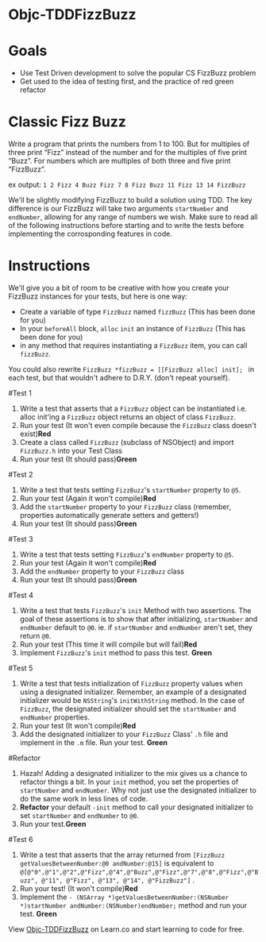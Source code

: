 

# Objc-TDDFizzBuzz

# Goals 

* Use Test Driven development to solve the popular CS FizzBuzz problem  
* Get used to the idea of testing first, and the practice of red green refactor

# Classic Fizz Buzz
Write a program that prints the numbers from 1 to 100. But for multiples of three print “Fizz” instead of the number and for the multiples of five print “Buzz”. For numbers which are multiples of both three and five print “FizzBuzz”.

ex output: 
` 1 2 Fizz 4 Buzz Fizz 7 8 Fizz Buzz 11 Fizz 13 14 FizzBuzz `
 
We'll be slightly modifying FizzBuzz to build a solution using TDD.  The key difference is our FizzBuzz will take two arguments `startNumber` and `endNumber`, allowing for any range of numbers we wish.  Make sure to read all of the following instructions before starting and to write the tests before implementing the corrosponding features in code. 

Instructions
=====================

We'll give you a bit of room to be creative with how you create your FizzBuzz instances for your tests, but here is one way: 

   - Create a variable of type `FizzBuzz` named `fizzBuzz` (This has been done for you)
   - In your `beforeAll` block, `alloc` `init` an instance of `FizzBuzz` (This has been done for you)
   - in any method that requires instantiating a `FizzBuzz` item, you can call `fizzBuzz`.  

You could also rewrite `FizzBuzz *fizzBuzz = [[FizzBuzz alloc] init]; ` in each test, but that wouldn't adhere to D.R.Y. (don't repeat yourself).  

#Test 1
1. Write a test that asserts that a `FizzBuzz` object can be instantiated i.e. alloc init'ing a `FizzBuzz` object returns an object of class `FizzBuzz`.
2. Run your test (It won't even compile because the `FizzBuzz` class doesn't exist)**Red**
3. Create a class called `FizzBuzz` (subclass of NSObject) and import `FizzBuzz.h` into your Test Class 
4. Run your test (It should pass)**Green**

#Test 2
1. Write a test that tests setting `FizzBuzz`'s `startNumber` property to `@5`.  
2. Run your test (Again it won't compile)**Red**
3. Add the `startNumber` property to your `FizzBuzz` class (remember, properties automatically generate setters and getters!) 
4. Run your test (It should pass)**Green**

#Test 3
1. Write a test that tests setting `FizzBuzz`'s `endNumber` property to `@5`.
2. Run your test (Again it won't compile)**Red**
3. Add the `endNumber` property to your `FizzBuzz` class
4. Run your test (It should pass)**Green**

#Test 4
1. Write a test that tests `FizzBuzz`'s `init` Method with two assertions.  The goal of these assertions is to show that after initializing, `startNumber` and `endNumber` default to `@0`. ie. if `startNumber` and `endNumber` aren't set, they return `@0`.    
2. Run your test (This time it will compile but will fail)**Red**
3. Implement `FizzBuzz`'s `init` method to pass this test. **Green**
 
#Test 5
1. Write a test that tests initialization of `FizzBuzz` property values when using a designated initializer.  Remember, an example of a designated initializer would be `NSString`'s `initWithString` method. In the case of `FizzBuzz`, the designated initializer should set the `startNumber` and `endNumber` properties. 
2. Run your test (It won't compile)**Red**
3. Add the designated initializer to your `FizzBuzz` Class' `.h` file and implement in the `.m` file. Run your test. **Green**

#Refactor
1. Hazah! Adding a designated initializer to the mix gives us a chance to refactor things a bit.  In your `init` method, you set the properties of `startNumber` and `endNumber`.  Why not just use the designated initializer to do the same work in less lines of code. 
2. **Refactor** your default `-init` method to call your designated initializer to set `startNumber` and `endNumber` to `@0`.
3. Run your test.**Green**

#Test 6
1. Write a test that asserts that the array returned from `[FizzBuzz getValuesBetweenNumber:@0 andNumber:@15]` is equivalent to `@[@"0",@"1",@"2",@"Fizz",@"4",@"Buzz",@"Fizz",@"7",@"8",@"Fizz",@"Buzz", @"11", @"Fizz", @"13", @"14", @"FizzBuzz"]` .
2. Run your test! (It won't compile)**Red**
3. Implement the `- (NSArray *)getValuesBetweenNumber:(NSNumber *)startNumber andNumber:(NSNumber)endNumber;` method and run your test. **Green**




<p data-visibility='hidden'>View <a href='https://learn.co/lessons/Objc-TDDFizzBuzz' title='Objc-TDDFizzBuzz'>Objc-TDDFizzBuzz</a> on Learn.co and start learning to code for free.</p>
